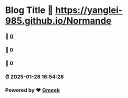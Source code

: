 # Blog Title :link: https://yanglei-985.github.io/Normande 
### :page_facing_up: [0](https://yanglei-985.github.io/Normande/tag.html) 
### :speech_balloon: 0 
### :hibiscus: 0 
### :alarm_clock: 2025-01-28 16:54:28 
### Powered by :heart: [Gmeek](https://github.com/Meekdai/Gmeek)
